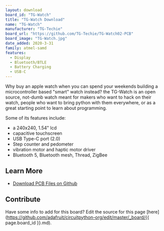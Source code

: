 ```yaml
---
layout: download
board_id: "TG-Watch"
title: "TG-Watch Download"
name: "TG-Watch"
manufacturer: "TG-Techie"
board_url: "https://github.com/TG-Techie/TG-Watch02-PCB"
board_image: "TG-Watch.jpg"
date_added: 2020-3-31
family: atmel-samd
features:
  - Display
  - Bluetooth/BTLE
  - Battery Charging
  - USB-C
---
```


Why buy an apple watch when you can spend your weekends building a microcontroller based "smart" watch instead? the TG-Watch is an open source, not-dumb watch meant for makers who want to hack on their watch, people who want to bring python with them everywhere, or as a great starting point to learn about programming.

Some of its features include:
 * a 240x240, 1.54" lcd
 * capacitive touchscreen
 * USB Type-C port (2.0)
 * Step counter and pedometer
 * vibration motor and haptic motor driver
 * Bluetooth 5, Bluetooth mesh, Thread, ZigBee

## Learn More
* [Download PCB Files on Github](https://github.com/TG-Techie/TG-Watch02-PCB)

## Contribute

Have some info to add for this board? Edit the source for this page [here](https://github.com/adafruit/circuitpython-org/edit/master/_board/{{ page.board_id }}.md).
